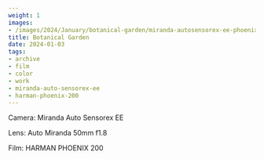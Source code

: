 ```yaml
---
weight: 1
images:
- /images/2024/January/botanical-garden/miranda-autosensorex-ee-phoenix-200/bg1.jpg
title: Botanical Garden
date: 2024-01-03
tags:
- archive
- film
- color
- work
- miranda-auto-sensorex-ee
- harman-phoenix-200
---
```


Camera: Miranda Auto Sensorex EE

Lens: Auto Miranda 50mm f1.8

Film: HARMAN PHOENIX 200